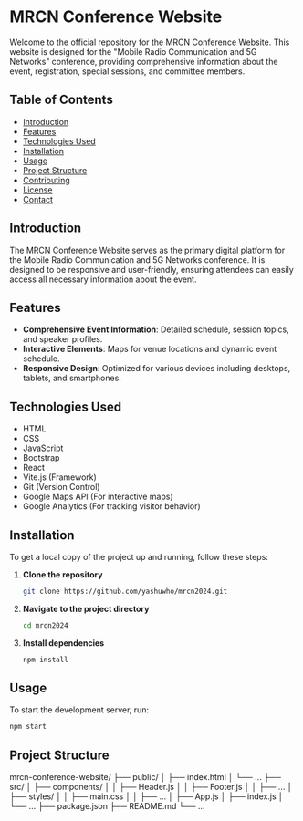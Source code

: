 # MRCN Conference Website

Welcome to the official repository for the MRCN Conference Website. This website is designed for the "Mobile Radio Communication and 5G Networks" conference, providing comprehensive information about the event, registration, special sessions, and committee members.

## Table of Contents

- [Introduction](#introduction)
- [Features](#features)
- [Technologies Used](#technologies-used)
- [Installation](#installation)
- [Usage](#usage)
- [Project Structure](#project-structure)
- [Contributing](#contributing)
- [License](#license)
- [Contact](#contact)

## Introduction

The MRCN Conference Website serves as the primary digital platform for the Mobile Radio Communication and 5G Networks conference. It is designed to be responsive and user-friendly, ensuring attendees can easily access all necessary information about the event.

## Features

- **Comprehensive Event Information**: Detailed schedule, session topics, and speaker profiles.
- **Interactive Elements**: Maps for venue locations and dynamic event schedule.
- **Responsive Design**: Optimized for various devices including desktops, tablets, and smartphones.

## Technologies Used

- HTML
- CSS
- JavaScript
- Bootstrap
- React
- Vite.js (Framework)
- Git (Version Control)
- Google Maps API (For interactive maps)
- Google Analytics (For tracking visitor behavior)

## Installation

To get a local copy of the project up and running, follow these steps:

1. **Clone the repository**
    ```bash
    git clone https://github.com/yashuwho/mrcn2024.git
    ```
2. **Navigate to the project directory**
    ```bash
    cd mrcn2024
    ```
3. **Install dependencies**
    ```bash
    npm install
    ```

## Usage

To start the development server, run:
```bash
npm start
```

## Project Structure

mrcn-conference-website/
├── public/
│   ├── index.html
│   └── ...
├── src/
│   ├── components/
│   │   ├── Header.js
│   │   ├── Footer.js
│   │   ├── ...
│   ├── styles/
│   │   ├── main.css
│   │   ├── ...
│   ├── App.js
│   ├── index.js
│   └── ...
├── package.json
├── README.md
└── ...
